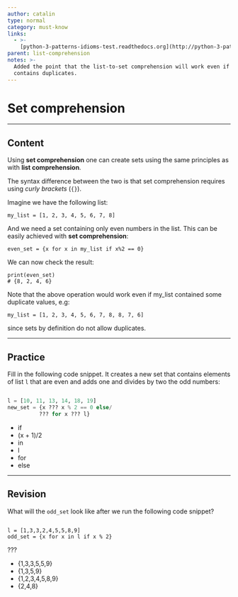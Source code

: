 ```yaml
---
author: catalin
type: normal
category: must-know
links:
  - >-
    [python-3-patterns-idioms-test.readthedocs.org](http://python-3-patterns-idioms-test.readthedocs.org/en/latest/Comprehensions.html#set-comprehensions){website}
parent: list-comprehension
notes: >-
  Added the point that the list-to-set comprehension will work even if the list
  contains duplicates.
---
```


# Set comprehension


---

## Content

Using **set comprehension** one can create sets using the same principles as with **list comprehension**.  

The syntax difference between the two is that set comprehension requires using *curly brackets* (`{}`).

Imagine we have the following list:

```plain-text
my_list = [1, 2, 3, 4, 5, 6, 7, 8]

```

And we need a set containing only even numbers in the list. This can be easily achieved with **set comprehension**:

```plain-text
even_set = {x for x in my_list if x%2 == 0}

```

We can now check the result:

```plain-text
print(even_set)
# {8, 2, 4, 6}

```

Note that the above operation would work even if my_list contained some duplicate values, e.g:

```plain-text
my_list = [1, 2, 3, 4, 5, 6, 7, 8, 8, 7, 6]
```

since sets by definition do not allow duplicates.


---

## Practice

Fill in the following code snippet. It creates a new set that contains elements of list `l` that are even and adds one and divides by two the odd numbers:

```python

l = [10, 11, 13, 14, 18, 19]
new_set = {x ??? x % 2 == 0 else/
          ??? for x ??? l}
```

- if
- (x + 1)/2
- in
- l
- for
- else


---

## Revision

What will the `odd_set` look like after we run the following code snippet?

```plain-text

l = [1,3,3,2,4,5,5,8,9]
odd_set = {x for x in l if x % 2}
```

???

- {1,3,3,5,5,9}
- {1,3,5,9}
- {1,2,3,4,5,8,9}
- {2,4,8}
 
